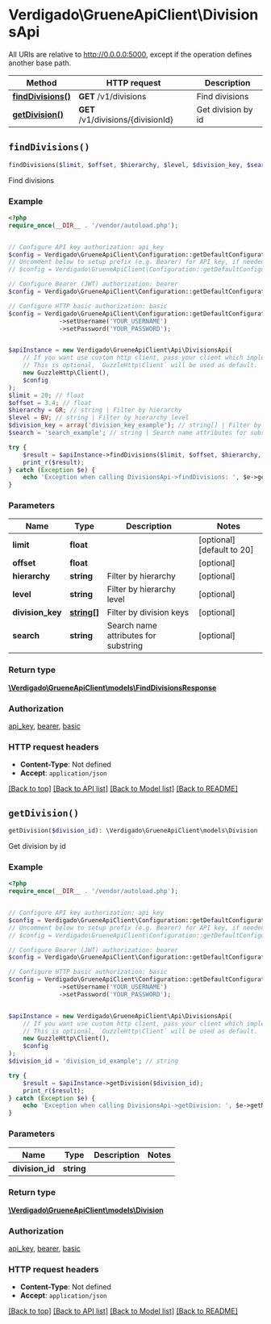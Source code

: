 # Verdigado\GrueneApiClient\DivisionsApi

All URIs are relative to http://0.0.0.0:5000, except if the operation defines another base path.

| Method | HTTP request | Description |
| ------------- | ------------- | ------------- |
| [**findDivisions()**](DivisionsApi.md#findDivisions) | **GET** /v1/divisions | Find divisions |
| [**getDivision()**](DivisionsApi.md#getDivision) | **GET** /v1/divisions/{divisionId} | Get division by id |


## `findDivisions()`

```php
findDivisions($limit, $offset, $hierarchy, $level, $division_key, $search): \Verdigado\GrueneApiClient\models\FindDivisionsResponse
```

Find divisions

### Example

```php
<?php
require_once(__DIR__ . '/vendor/autoload.php');


// Configure API key authorization: api_key
$config = Verdigado\GrueneApiClient\Configuration::getDefaultConfiguration()->setApiKey('x-api-key', 'YOUR_API_KEY');
// Uncomment below to setup prefix (e.g. Bearer) for API key, if needed
// $config = Verdigado\GrueneApiClient\Configuration::getDefaultConfiguration()->setApiKeyPrefix('x-api-key', 'Bearer');

// Configure Bearer (JWT) authorization: bearer
$config = Verdigado\GrueneApiClient\Configuration::getDefaultConfiguration()->setAccessToken('YOUR_ACCESS_TOKEN');

// Configure HTTP basic authorization: basic
$config = Verdigado\GrueneApiClient\Configuration::getDefaultConfiguration()
              ->setUsername('YOUR_USERNAME')
              ->setPassword('YOUR_PASSWORD');


$apiInstance = new Verdigado\GrueneApiClient\Api\DivisionsApi(
    // If you want use custom http client, pass your client which implements `GuzzleHttp\ClientInterface`.
    // This is optional, `GuzzleHttp\Client` will be used as default.
    new GuzzleHttp\Client(),
    $config
);
$limit = 20; // float
$offset = 3.4; // float
$hierarchy = GR; // string | Filter by hierarchy
$level = BV; // string | Filter by hierarchy level
$division_key = array('division_key_example'); // string[] | Filter by division keys
$search = 'search_example'; // string | Search name attributes for substring

try {
    $result = $apiInstance->findDivisions($limit, $offset, $hierarchy, $level, $division_key, $search);
    print_r($result);
} catch (Exception $e) {
    echo 'Exception when calling DivisionsApi->findDivisions: ', $e->getMessage(), PHP_EOL;
}
```

### Parameters

| Name | Type | Description  | Notes |
| ------------- | ------------- | ------------- | ------------- |
| **limit** | **float**|  | [optional] [default to 20] |
| **offset** | **float**|  | [optional] |
| **hierarchy** | **string**| Filter by hierarchy | [optional] |
| **level** | **string**| Filter by hierarchy level | [optional] |
| **division_key** | [**string[]**](../Model/string.md)| Filter by division keys | [optional] |
| **search** | **string**| Search name attributes for substring | [optional] |

### Return type

[**\Verdigado\GrueneApiClient\models\FindDivisionsResponse**](../Model/FindDivisionsResponse.md)

### Authorization

[api_key](../../README.md#api_key), [bearer](../../README.md#bearer), [basic](../../README.md#basic)

### HTTP request headers

- **Content-Type**: Not defined
- **Accept**: `application/json`

[[Back to top]](#) [[Back to API list]](../../README.md#endpoints)
[[Back to Model list]](../../README.md#models)
[[Back to README]](../../README.md)

## `getDivision()`

```php
getDivision($division_id): \Verdigado\GrueneApiClient\models\Division
```

Get division by id

### Example

```php
<?php
require_once(__DIR__ . '/vendor/autoload.php');


// Configure API key authorization: api_key
$config = Verdigado\GrueneApiClient\Configuration::getDefaultConfiguration()->setApiKey('x-api-key', 'YOUR_API_KEY');
// Uncomment below to setup prefix (e.g. Bearer) for API key, if needed
// $config = Verdigado\GrueneApiClient\Configuration::getDefaultConfiguration()->setApiKeyPrefix('x-api-key', 'Bearer');

// Configure Bearer (JWT) authorization: bearer
$config = Verdigado\GrueneApiClient\Configuration::getDefaultConfiguration()->setAccessToken('YOUR_ACCESS_TOKEN');

// Configure HTTP basic authorization: basic
$config = Verdigado\GrueneApiClient\Configuration::getDefaultConfiguration()
              ->setUsername('YOUR_USERNAME')
              ->setPassword('YOUR_PASSWORD');


$apiInstance = new Verdigado\GrueneApiClient\Api\DivisionsApi(
    // If you want use custom http client, pass your client which implements `GuzzleHttp\ClientInterface`.
    // This is optional, `GuzzleHttp\Client` will be used as default.
    new GuzzleHttp\Client(),
    $config
);
$division_id = 'division_id_example'; // string

try {
    $result = $apiInstance->getDivision($division_id);
    print_r($result);
} catch (Exception $e) {
    echo 'Exception when calling DivisionsApi->getDivision: ', $e->getMessage(), PHP_EOL;
}
```

### Parameters

| Name | Type | Description  | Notes |
| ------------- | ------------- | ------------- | ------------- |
| **division_id** | **string**|  | |

### Return type

[**\Verdigado\GrueneApiClient\models\Division**](../Model/Division.md)

### Authorization

[api_key](../../README.md#api_key), [bearer](../../README.md#bearer), [basic](../../README.md#basic)

### HTTP request headers

- **Content-Type**: Not defined
- **Accept**: `application/json`

[[Back to top]](#) [[Back to API list]](../../README.md#endpoints)
[[Back to Model list]](../../README.md#models)
[[Back to README]](../../README.md)

